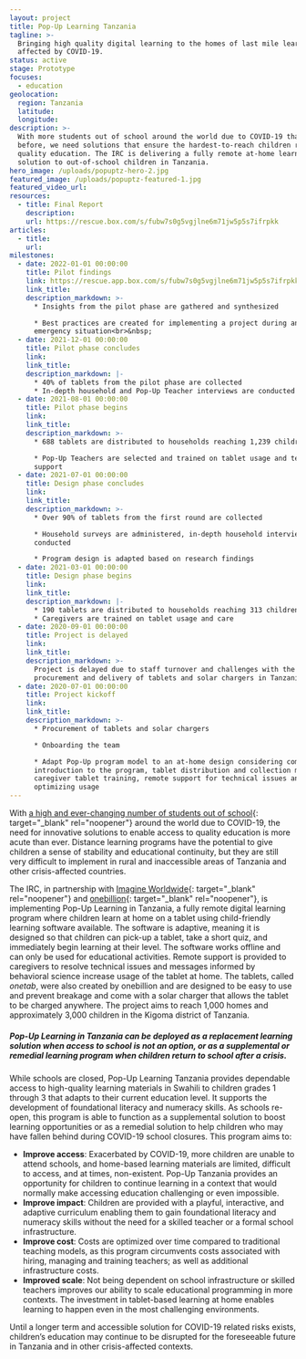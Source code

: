 ```yaml
---
layout: project
title: Pop-Up Learning Tanzania
tagline: >-
  Bringing high quality digital learning to the homes of last mile learners
  affected by COVID-19.
status: active
stage: Prototype
focuses:
  - education
geolocation:
  region: Tanzania
  latitude:
  longitude:
description: >-
  With more students out of school around the world due to COVID-19 than ever
  before, we need solutions that ensure the hardest-to-reach children receive
  quality education. The IRC is delivering a fully remote at-home learning
  solution to out-of-school children in Tanzania.
hero_image: /uploads/popuptz-hero-2.jpg
featured_image: /uploads/popuptz-featured-1.jpg
featured_video_url:
resources:
  - title: Final Report
    description:
    url: https://rescue.box.com/s/fubw7s0g5vgjlne6m71jw5p5s7ifrpkk
articles:
  - title:
    url:
milestones:
  - date: 2022-01-01 00:00:00
    title: Pilot findings
    link: https://rescue.app.box.com/s/fubw7s0g5vgjlne6m71jw5p5s7ifrpkk
    link_title:
    description_markdown: >-
      * Insights from the pilot phase are gathered and synthesized

      * Best practices are created for implementing a project during an
      emergency situation<br>&nbsp;
  - date: 2021-12-01 00:00:00
    title: Pilot phase concludes
    link:
    link_title:
    description_markdown: |-
      * 40% of tablets from the pilot phase are collected
      * In-depth household and Pop-Up Teacher interviews are conducted
  - date: 2021-08-01 00:00:00
    title: Pilot phase begins
    link:
    link_title:
    description_markdown: >-
      * 688 tablets are distributed to households reaching 1,239 children

      * Pop-Up Teachers are selected and trained on tablet usage and technology
      support
  - date: 2021-07-01 00:00:00
    title: Design phase concludes
    link:
    link_title:
    description_markdown: >-
      * Over 90% of tablets from the first round are collected

      * Household surveys are administered, in-depth household interviews are
      conducted

      * Program design is adapted based on research findings
  - date: 2021-03-01 00:00:00
    title: Design phase begins
    link:
    link_title:
    description_markdown: |-
      * 190 tablets are distributed to households reaching 313 children
      * Caregivers are trained on tablet usage and care
  - date: 2020-09-01 00:00:00
    title: Project is delayed
    link:
    link_title:
    description_markdown: >-
      Project is delayed due to staff turnover and challenges with the
      procurement and delivery of tablets and solar chargers in Tanzania
  - date: 2020-07-01 00:00:00
    title: Project kickoff
    link:
    link_title:
    description_markdown: >-
      * Procurement of tablets and solar chargers

      * Onboarding the team

      * Adapt Pop-Up program model to an at-home design considering community
      introduction to the program, tablet distribution and collection model,
      caregiver tablet training, remote support for technical issues and
      optimizing usage
---
```


With [a high and ever-changing number of students out of school](https://en.unesco.org/covid19/educationresponse){: target="_blank" rel="noopener"} around the world due to COVID-19, the need for innovative solutions to enable access to quality education is more acute than ever. Distance learning programs have the potential to give children a sense of stability and educational continuity, but they are still very difficult to implement in rural and inaccessible areas of Tanzania and other crisis-affected countries.

The IRC, in partnership with [Imagine Worldwide](https://www.imagineworldwide.org/){: target="_blank" rel="noopener"} and [onebillion](https://onebillion.org/onecourse/app/){: target="_blank" rel="noopener"}, is implementing Pop-Up Learning in Tanzania, a fully remote digital learning program where children learn at home on a tablet using child-friendly learning software available. The software is adaptive, meaning it is designed so that children can pick-up a tablet, take a short quiz, and immediately begin learning at their level. The software works offline and can only be used for educational activities. Remote support is provided to caregivers to resolve technical issues and messages informed by behavioral science increase usage of the tablet at home. The tablets, called *onetab*, were also created by onebillion and are designed to be easy to use and prevent breakage and come with a solar charger that allows the tablet to be charged anywhere. The project aims to reach 1,000 homes and approximately 3,000 children in the Kigoma district of Tanzania.

##### **Pop-Up Learning in Tanzania can be deployed as a replacement learning solution when access to school is not an option, or as a supplemental or remedial learning program when children return to school after a crisis.**

While schools are closed, Pop-Up Learning Tanzania provides dependable access to high-quality learning materials in Swahili to children grades 1 through 3 that adapts to their current education level. It supports the development of foundational literacy and numeracy skills. As schools re-open, this program is able to function as a supplemental solution to boost learning opportunities or as a remedial solution to help children who may have fallen behind during COVID-19 school closures. This program aims to:

* **Improve access**\: Exacerbated by COVID-19, more children are unable to attend schools, and home-based learning materials are limited, difficult to access, and at times, non-existent. Pop-Up Tanzania provides an opportunity for children to continue learning in a context that would normally make accessing education challenging or even impossible.&nbsp;
* **Improve impact**\: Children are provided with a playful, interactive, and adaptive curriculum enabling them to gain foundational literacy and numeracy skills without the need for a skilled teacher or a formal school infrastructure.&nbsp;
* **Improve cost**\: Costs are optimized over time compared to traditional teaching models, as this program circumvents costs associated with hiring, managing and training teachers; as well as additional infrastructure costs.&nbsp;
* **Improved scale**\: Not being dependent on school infrastructure or skilled teachers improves our ability to scale educational programming in more contexts. The investment in tablet-based learning at home enables learning to happen even in the most challenging environments.&nbsp;

Until a longer term and accessible solution for COVID-19 related risks exists, children’s education may continue to be disrupted for the foreseeable future in Tanzania and in other crisis-affected contexts.
